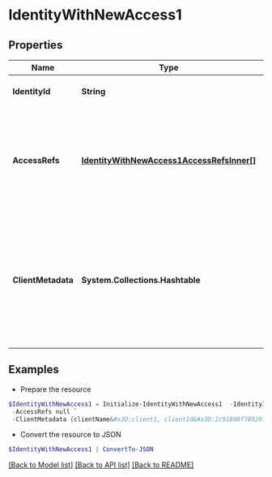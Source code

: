 # IdentityWithNewAccess1
## Properties

Name | Type | Description | Notes
------------ | ------------- | ------------- | -------------
**IdentityId** | **String** | Set of identity IDs to be checked. | 
**AccessRefs** | [**IdentityWithNewAccess1AccessRefsInner[]**](IdentityWithNewAccess1AccessRefsInner.md) | The bundle of access profiles to be added to the identities specified. All references must be ENTITLEMENT type. | 
**ClientMetadata** | **System.Collections.Hashtable** | Arbitrary key-value pairs. They will never be processed by the IdentityNow system but will be returned on completion of the violation check. | [optional] 

## Examples

- Prepare the resource
```powershell
$IdentityWithNewAccess1 = Initialize-IdentityWithNewAccess1  -IdentityId 2c91809050db617d0150e0bf3215385e `
 -AccessRefs null `
 -ClientMetadata {clientName&#x3D;client1, clientId&#x3D;2c91808f7892918f0178b78da4a305a1}
```

- Convert the resource to JSON
```powershell
$IdentityWithNewAccess1 | ConvertTo-JSON
```

[[Back to Model list]](../README.md#documentation-for-models) [[Back to API list]](../README.md#documentation-for-api-endpoints) [[Back to README]](../README.md)

